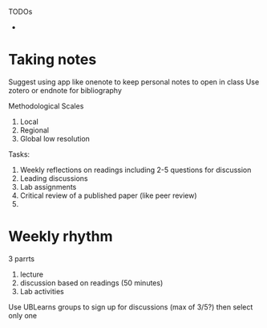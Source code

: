 TODOs

* 

# Taking notes
Suggest using app like onenote to keep personal notes to open in class
Use zotero or endnote for bibliography

Methodological Scales
1) Local
2) Regional
3) Global low resolution


Tasks:

1) Weekly reflections on readings including 2-5 questions for discussion
2) Leading discussions
3) Lab assignments
4) Critical review of a published paper (like peer review)
4) 


# Weekly rhythm
3 parrts

1) lecture
2) discussion based on readings (50 minutes)
3) Lab activities

Use UBLearns groups to sign up for discussions (max of 3/5?) then select only one
